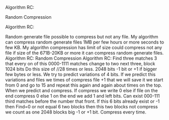 Algorithm RC:

Random Compression

Algorithm RC:

Random generate file possible to compress but not any file.
My algorithm can compress random generate files 1MB per few hours or more seconds to few KB. My algorithn compression has limit of size could compress not any file if size of the 671B-20KB or more it can compress random generate files.
Algorithm RC:
Random Compression
Algorithm RC:
Find three matches 3 that every on of this 0000-1111 matches change to two next three, block 1024 bits Do this size of //28 times or less.
2048 bits -1 bit or +1 if bigger few bytes or less.
We try to predict variations of 4 bits. If we predict this variations and files we times of compress file +1 that we will save it we start from 0 and go to 15 and repeat this again and again about times on the top. When we predict and compress. If compress we write 0 else if file on the end compress 0 else 1 on the end we add 1 and left bits. Can exist 000-111 third matches before the number that front. If this 6 bits already exist or -1 then Find=0 or not equal 6 two blocks then this two blocks not compress we count as one 2048 blocks big -1 or +1 bit.
Compress every time.
